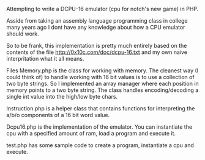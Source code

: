 Attempting to write a DCPU-16 emulator (cpu for notch's new game) in PHP. 

Asside from taking an assembly language programming class in college many years ago I dont have any knowledge about how a CPU emulator should work.

So to be frank, this implementation is pretty much entirely based on the contents of the file http://0x10c.com/doc/dcpu-16.txt and my own naive interpritation what it all means.

Files
Memory.php is the class for working with memory. The cleanest way (I could think of) to handle working with 16 bit values is to use a collection of two byte strings. So I implemented an array manager where each position in memory points to a two byte string. The class handles encoding/decoding a single int value into the high/low byte chars.

Instruction.php is a helper class that contains functions for interpreting the a/b/o components of a 16 bit word value.

Dcpu16.php is the implementation of the emulator. You can instantiate the cpu with a specified amount of ram, load a program and execute it.

test.php has some sample code to create a program, instantiate a cpu and execute.